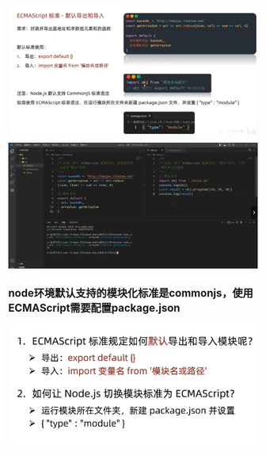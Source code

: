 ![image-20241027205135643](10.ECMAScript默认导出导入.assets/image-20241027205135643.png)





<img src="10.ECMAScript默认导出导入.assets/image-20241027205836900.png" alt="image-20241027205836900" style="zoom:80%;" />

## node环境默认支持的模块化标准是commonjs，使用ECMAScript需要配置package.json





![image-20241027205814114](10.ECMAScript默认导出导入.assets/image-20241027205814114.png)